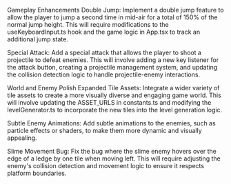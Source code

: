Gameplay Enhancements
Double Jump: Implement a double jump feature to allow the player to jump a second time in mid-air for a total of 150% of the normal jump height. This will require modifications to the useKeyboardInput.ts hook and the game logic in App.tsx to track an additional jump state.

Special Attack: Add a special attack that allows the player to shoot a projectile to defeat enemies. This will involve adding a new key listener for the attack button, creating a projectile management system, and updating the collision detection logic to handle projectile-enemy interactions.

World and Enemy Polish
Expanded Tile Assets: Integrate a wider variety of tile assets to create a more visually diverse and engaging game world. This will involve updating the ASSET_URLS in constants.ts and modifying the levelGenerator.ts to incorporate the new tiles into the level generation logic.

Subtle Enemy Animations: Add subtle animations to the enemies, such as particle effects or shaders, to make them more dynamic and visually appealing.

Slime Movement Bug: Fix the bug where the slime enemy hovers over the edge of a ledge by one tile when moving left. This will require adjusting the enemy's collision detection and movement logic to ensure it respects platform boundaries.